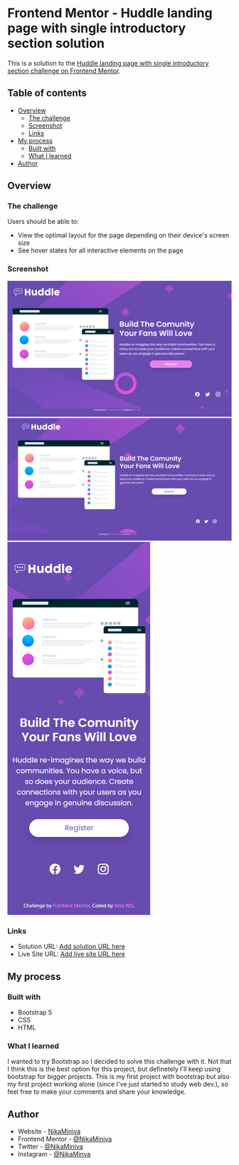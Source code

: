# Frontend Mentor - Huddle landing page with single introductory section solution

This is a solution to the [Huddle landing page with single introductory section challenge on Frontend Mentor](https://www.frontendmentor.io/challenges/huddle-landing-page-with-a-single-introductory-section-B_2Wvxgi0). 

## Table of contents

- [Overview](#overview)
  - [The challenge](#the-challenge)
  - [Screenshot](#screenshot)
  - [Links](#links)
- [My process](#my-process)
  - [Built with](#built-with)
  - [What I learned](#what-i-learned)
- [Author](#author)

## Overview

### The challenge

Users should be able to:

- View the optimal layout for the page depending on their device's screen size
- See hover states for all interactive elements on the page

### Screenshot

![Active States](./results/active-states.png)
![Desktop Preview](./results/desktop-version.png)
![Mobile Preview](./results/mobile-version.png)


### Links

- Solution URL: [Add solution URL here]()
- Live Site URL: [Add live site URL here]()

## My process

### Built with

- Bootstrap 5
- CSS
- HTML

### What I learned

I wanted to try Bootstrap so I decided to solve this challenge with it. Not that I think this is the best option for this project, but definetely I'll keep using bootstrap for bigger projects. 
This is my first project with bootstrap but also my first project working alone (since I've just started to study web dev.), so feel free to make your comments and share your knowledge.

## Author

- Website - [NikaMiniva](https://github.com/NikaMiniva)
- Frontend Mentor - [@NikaMiniva](https://www.frontendmentor.io/profile/NikaMiniva)
- Twitter - [@NikaMiniva](https://www.twitter.com/NikaMiniva)
- Instagram - [@NikaMinva](https://www.instagram.com/nikaminiva/)